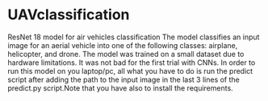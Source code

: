 # UAVclassification
ResNet 18 model for air vehicles classification
The model classifies an input image for an aerial vehicle into one of the following classes: airplane, helicopter, and drone. The model was trained on a small dataset due to hardware limitations. It was not bad for the first trial with CNNs. 
In order to run this model on you laptop/pc, all what you have to do is run the predict script after adding the path to the input image in the last 3 lines of the predict.py script.Note that you have also to install the requirements.

